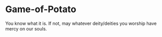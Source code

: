 # Game-of-Potato
You know what it is. If not, may whatever deity/deities you worship have mercy on our souls.
